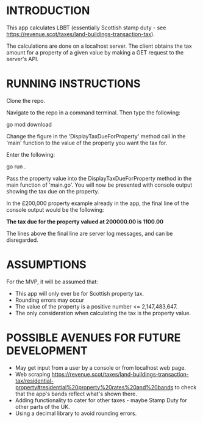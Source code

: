 INTRODUCTION
============

This app calculates LBBT (essentially Scottish stamp duty - see https://revenue.scot/taxes/land-buildings-transaction-tax).

The calculations are done on a localhost server. The client obtains the tax amount for a property of a given value by making a GET request to 
the server's API.

RUNNING INSTRUCTIONS
====================

Clone the repo. 

Navigate to the repo in a command terminal. Then type the following:

go mod download

Change the figure in the 'DisplayTaxDueForProperty' method call in the 'main' function to the value of the property you want the tax for. 

Enter the following:

go run .

Pass the property value into the DisplayTaxDueForProperty method in the main function of 'main.go'. You will now be presented with 
console output showing the tax due on the property. 

In the £200,000 property example already in the app, the final line of the console output would be the following:

**The tax due for the property valued at 200000.00 is 1100.00**

The lines above the final line are server log messages, and can be disregarded.

ASSUMPTIONS
===========

For the MVP, it will be assumed that:

- This app will only ever be for Scottish property tax.
- Rounding errors may occur
- The value of the property is a positive number <= 2,147,483,647.
- The only consideration when calculating the tax is the property value. 


POSSIBLE AVENUES FOR FUTURE DEVELOPMENT
=======================================

- May get input from a user by a console or from localhost web page.
- Web scraping https://revenue.scot/taxes/land-buildings-transaction-tax/residential-property#residential%20property%20rates%20and%20bands to check that the app's bands reflect what's shown there. 
- Adding functionality to cater for other taxes - maybe Stamp Duty for other parts of the UK.
- Using a decimal library to avoid rounding errors. 